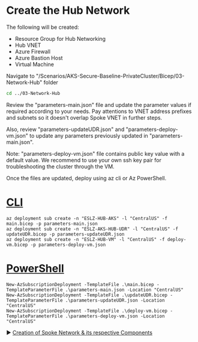 # Create the Hub Network

The following will be created:

* Resource Group for Hub Networking
* Hub VNET
* Azure Firewall
* Azure Bastion Host
* Virtual Machine

Navigate to "/Scenarios/AKS-Secure-Baseline-PrivateCluster/Bicep/03-Network-Hub" folder

```bash
cd ../03-Network-Hub
```

Review the "parameters-main.json" file and update the parameter values if required according to your needs. Pay attentions to VNET address prefixes and subnets so it doesn't overlap Spoke VNET in further steps.

Also, review "parameters-updateUDR.json" and "parameters-deploy-vm.json" to update any parameters previously updated in "parameters-main.json".

Note: "parameters-deploy-vm.json" file contains public key value with a default value. We recommend to use your own ssh key pair for troubleshooting the cluster through the VM.

Once the files are updated, deploy using az cli or Az PowerShell.

# [CLI](#tab/CLI)

```azurecli
az deployment sub create -n "ESLZ-HUB-AKS" -l "CentralUS" -f main.bicep -p parameters-main.json
az deployment sub create -n "ESLZ-AKS-HUB-UDR" -l "CentralUS" -f updateUDR.bicep -p parameters-updateUDR.json
az deployment sub create -n "ESLZ-HUB-VM" -l "CentralUS" -f deploy-vm.bicep -p parameters-deploy-vm.json
```

# [PowerShell](#tab/PowerShell)

```azurepowershell
New-AzSubscriptionDeployment -TemplateFile .\main.bicep -TemplateParameterFile .\parameters-main.json -Location "CentralUS"
New-AzSubscriptionDeployment -TemplateFile .\updateUDR.bicep -TemplateParameterFile .\parameters-updateUDR.json -Location "CentralUS"
New-AzSubscriptionDeployment -TemplateFile .\deploy-vm.bicep -TemplateParameterFile .\parameters-deploy-vm.json -Location "CentralUS"
```

:arrow_forward: [Creation of Spoke Network & its respective Components](./04-Network-LZ.md)